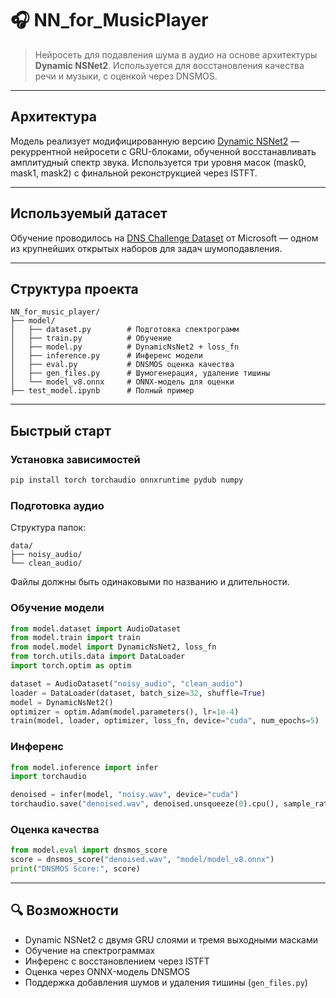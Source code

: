 
# 🎧 NN_for_MusicPlayer

> Нейросеть для подавления шума в аудио на основе архитектуры **Dynamic NSNet2**. Используется для восстановления качества речи и музыки, с оценкой через DNSMOS.

---

## Архитектура

Модель реализует модифицированную версию [Dynamic NSNet2](https://arxiv.org/pdf/2308.16678) — рекуррентной нейросети с GRU-блоками, обученной восстанавливать амплитудный спектр звука. Используется три уровня масок (mask0, mask1, mask2) с финальной реконструкцией через ISTFT.

---

## Используемый датасет

Обучение проводилось на [DNS Challenge Dataset](https://github.com/microsoft/DNS-Challenge) от Microsoft — одном из крупнейших открытых наборов для задач шумоподавления.

---

## Структура проекта

```
NN_for_music_player/
├── model/
│   ├── dataset.py        # Подготовка спектрограмм
│   ├── train.py          # Обучение
│   ├── model.py          # DynamicNsNet2 + loss_fn
│   ├── inference.py      # Инференс модели
│   ├── eval.py           # DNSMOS оценка качества
│   ├── gen_files.py      # Шумогенерация, удаление тишины
│   └── model_v8.onnx     # ONNX-модель для оценки
├── test_model.ipynb      # Полный пример
```

---

## Быстрый старт

### Установка зависимостей

```bash
pip install torch torchaudio onnxruntime pydub numpy
```

### Подготовка аудио

Структура папок:

```
data/
├── noisy_audio/
└── clean_audio/
```

Файлы должны быть одинаковыми по названию и длительности.

### Обучение модели

```python
from model.dataset import AudioDataset
from model.train import train
from model.model import DynamicNsNet2, loss_fn
from torch.utils.data import DataLoader
import torch.optim as optim

dataset = AudioDataset("noisy_audio", "clean_audio")
loader = DataLoader(dataset, batch_size=32, shuffle=True)
model = DynamicNsNet2()
optimizer = optim.Adam(model.parameters(), lr=1e-4)
train(model, loader, optimizer, loss_fn, device="cuda", num_epochs=5)
```

### Инференс

```python
from model.inference import infer
import torchaudio

denoised = infer(model, "noisy.wav", device="cuda")
torchaudio.save("denoised.wav", denoised.unsqueeze(0).cpu(), sample_rate=16000)
```

### Оценка качества

```python
from model.eval import dnsmos_score
score = dnsmos_score("denoised.wav", "model/model_v8.onnx")
print("DNSMOS Score:", score)
```

---

## 🔍 Возможности

- Dynamic NSNet2 с двумя GRU слоями и тремя выходными масками
- Обучение на спектрограммах
- Инференс с восстановлением через ISTFT
- Оценка через ONNX-модель DNSMOS
- Поддержка добавления шумов и удаления тишины (`gen_files.py`)
